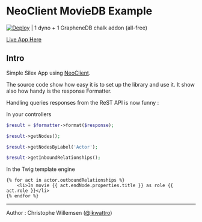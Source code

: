 # NeoClient MovieDB Example

[![Deploy](https://www.herokucdn.com/deploy/button.png)](https://heroku.com/deploy) | 1 dyno + 1 GrapheneDB chalk addon (all-free)

[Live App Here](http://neo4j-neoclient-moviedb.herokuapp.com/)

## Intro

Simple Silex App using [NeoClient](https://github.com/neoxygen/neo4j-neoclient).

The source code show how easy it is to set up the library and use it. It show also how handy is the response Formatter.

Handling queries responses from the ReST API is now funny :

In your controllers

```php
$result = $formatter->format($response);

$result->getNodes();

$result->getNodesByLabel('Actor');

$result->getInboundRelationships();
```

In the Twig template engine

```twig
{% for act in actor.outboundRelationships %}
    <li>In movie {{ act.endNode.properties.title }} as role {{ act.role }}</li>
{% endfor %}
```

---

Author : Christophe Willemsen ([@ikwattro](https://twitter.com/ikwattro))
